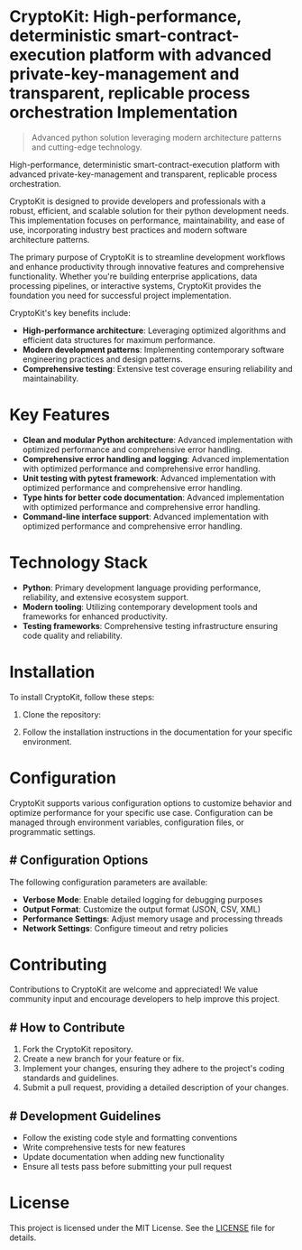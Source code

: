 <!-- fallback_CryptoKit_20251019210121_77977 -->

# CryptoKit: High-performance, deterministic smart-contract-execution platform with advanced private-key-management and transparent, replicable process orchestration Implementation
> Advanced python solution leveraging modern architecture patterns and cutting-edge technology.

High-performance, deterministic smart-contract-execution platform with advanced private-key-management and transparent, replicable process orchestration.

CryptoKit is designed to provide developers and professionals with a robust, efficient, and scalable solution for their python development needs. This implementation focuses on performance, maintainability, and ease of use, incorporating industry best practices and modern software architecture patterns.

The primary purpose of CryptoKit is to streamline development workflows and enhance productivity through innovative features and comprehensive functionality. Whether you're building enterprise applications, data processing pipelines, or interactive systems, CryptoKit provides the foundation you need for successful project implementation.

CryptoKit's key benefits include:

* **High-performance architecture**: Leveraging optimized algorithms and efficient data structures for maximum performance.
* **Modern development patterns**: Implementing contemporary software engineering practices and design patterns.
* **Comprehensive testing**: Extensive test coverage ensuring reliability and maintainability.

# Key Features

* **Clean and modular Python architecture**: Advanced implementation with optimized performance and comprehensive error handling.
* **Comprehensive error handling and logging**: Advanced implementation with optimized performance and comprehensive error handling.
* **Unit testing with pytest framework**: Advanced implementation with optimized performance and comprehensive error handling.
* **Type hints for better code documentation**: Advanced implementation with optimized performance and comprehensive error handling.
* **Command-line interface support**: Advanced implementation with optimized performance and comprehensive error handling.

# Technology Stack

* **Python**: Primary development language providing performance, reliability, and extensive ecosystem support.
* **Modern tooling**: Utilizing contemporary development tools and frameworks for enhanced productivity.
* **Testing frameworks**: Comprehensive testing infrastructure ensuring code quality and reliability.

# Installation

To install CryptoKit, follow these steps:

1. Clone the repository:


2. Follow the installation instructions in the documentation for your specific environment.

# Configuration

CryptoKit supports various configuration options to customize behavior and optimize performance for your specific use case. Configuration can be managed through environment variables, configuration files, or programmatic settings.

## # Configuration Options

The following configuration parameters are available:

* **Verbose Mode**: Enable detailed logging for debugging purposes
* **Output Format**: Customize the output format (JSON, CSV, XML)
* **Performance Settings**: Adjust memory usage and processing threads
* **Network Settings**: Configure timeout and retry policies

# Contributing

Contributions to CryptoKit are welcome and appreciated! We value community input and encourage developers to help improve this project.

## # How to Contribute

1. Fork the CryptoKit repository.
2. Create a new branch for your feature or fix.
3. Implement your changes, ensuring they adhere to the project's coding standards and guidelines.
4. Submit a pull request, providing a detailed description of your changes.

## # Development Guidelines

* Follow the existing code style and formatting conventions
* Write comprehensive tests for new features
* Update documentation when adding new functionality
* Ensure all tests pass before submitting your pull request

# License

This project is licensed under the MIT License. See the [LICENSE](https://github.com/xxxPOUPOUxxx/CryptoKit/blob/main/LICENSE) file for details.
